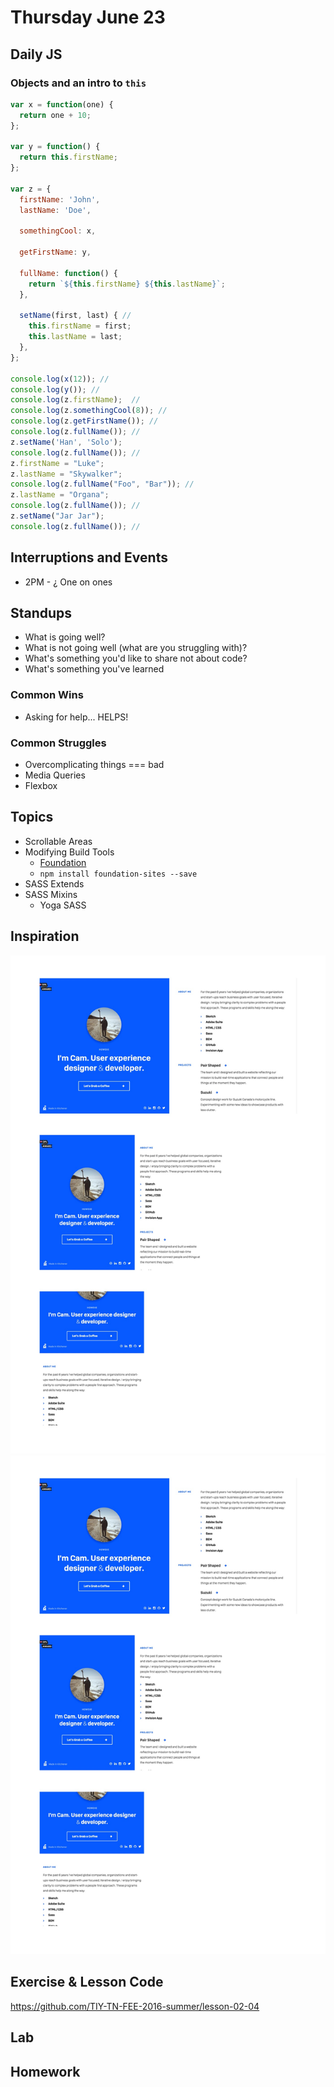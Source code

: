 # Thursday June 23

## Daily JS

### Objects and an intro to `this`

```js
var x = function(one) {
  return one + 10;
};

var y = function() {
  return this.firstName;
};

var z = {
  firstName: 'John',
  lastName: 'Doe',

  somethingCool: x,

  getFirstName: y,

  fullName: function() {
    return `${this.firstName} ${this.lastName}`;
  },

  setName(first, last) { //
    this.firstName = first;
    this.lastName = last;
  },
};

console.log(x(12)); //
console.log(y()); //
console.log(z.firstName);  //
console.log(z.somethingCool(8)); //
console.log(z.getFirstName()); //
console.log(z.fullName()); //
z.setName('Han', 'Solo');
console.log(z.fullName()); //
z.firstName = "Luke";
z.lastName = "Skywalker";
console.log(z.fullName("Foo", "Bar")); //
z.lastName = "Organa";
console.log(z.fullName()); //
z.setName("Jar Jar");
console.log(z.fullName()); //
```

## Interruptions and Events

* 2PM - ¿ One on ones

## Standups

* What is going well?
* What is not going well (what are you struggling with)?
* What's something you'd like to share not about code?
* What's something you've learned

### Common Wins

* Asking for help... HELPS!

### Common Struggles

* Overcomplicating things === bad
* Media Queries
* Flexbox

## Topics

* Scrollable Areas
* Modifying Build Tools
  - [Foundation](http://foundation.zurb.com/sites/docs/v/5.5.3/using-sass.html)
  - `npm install foundation-sites --save`
* SASS Extends
* SASS Mixins
  - Yoga SASS

## Inspiration

![Desktop](big-info.jpg)
![Mobil](mobile-info.jpg)

## Exercise & Lesson Code

https://github.com/TIY-TN-FEE-2016-summer/lesson-02-04

## Lab

## Homework
